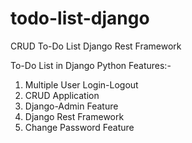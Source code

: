 # todo-list-django
CRUD To-Do List Django Rest Framework

To-Do List in Django Python
Features:-
1. Multiple User Login-Logout
2. CRUD Application
3. Django-Admin Feature
4. Django Rest Framework
5. Change Password Feature
